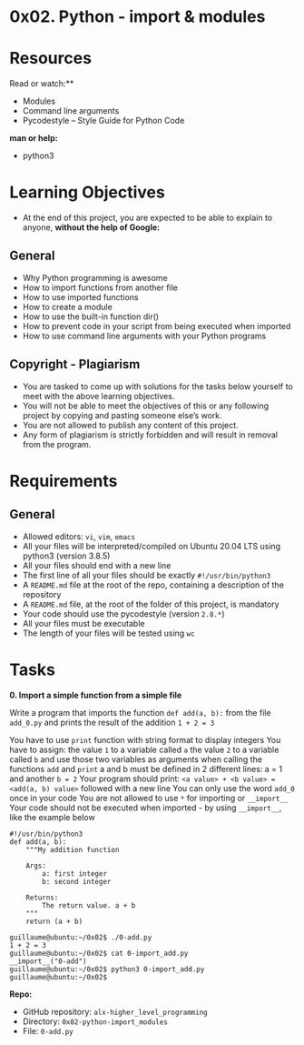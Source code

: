 # 0x02. Python - import & modules

# Resources
Read or watch:**

- Modules
- Command line arguments
- Pycodestyle – Style Guide for Python Code

**man or help:**
- python3

# Learning Objectives
- At the end of this project, you are expected to be able to explain to anyone, **without the help of Google:**

## General

- Why Python programming is awesome
- How to import functions from another file
- How to use imported functions
- How to create a module
- How to use the built-in function dir()
- How to prevent code in your script from being executed when imported
- How to use command line arguments with your Python programs

## Copyright - Plagiarism

- You are tasked to come up with solutions for the tasks below yourself to meet with the above learning objectives.
- You will not be able to meet the objectives of this or any following project by copying and pasting someone else’s work.
- You are not allowed to publish any content of this project.
- Any form of plagiarism is strictly forbidden and will result in removal from the program.

# Requirements

## General

- Allowed editors: `vi`, `vim`, `emacs`
- All your files will be interpreted/compiled on Ubuntu 20.04 LTS using python3 (version 3.8.5)
- All your files should end with a new line
- The first line of all your files should be exactly `#!/usr/bin/python3`
- A `README.md` file at the root of the repo, containing a description of the repository
- A `README.md` file, at the root of the folder of this project, is mandatory
- Your code should use the pycodestyle (version `2.8.*`)
- All your files must be executable
- The length of your files will be tested using `wc`


# Tasks

**0. Import a simple function from a simple file**

Write a program that imports the function `def add(a, b):` from the file `add_0.py` and prints the result of the addition `1 + 2 = 3`

You have to use `print` function with string format to display integers
You have to assign:
the value `1` to a variable called `a`
the value `2` to a variable called `b`
and use those two variables as arguments when calling the functions `add` and `print`
a and b must be defined in 2 different lines: a = 1 and another `b = 2`
Your program should print: `<a value> + <b value> = <add(a, b) value>` followed with a new line
You can only use the word `add_0` once in your code
You are not allowed to use `*` for importing or `__import__`
Your code should not be executed when imported - by using `__import__`, like the example below

```guillaume@ubuntu:~/0x02$ cat add_0.py
#!/usr/bin/python3
def add(a, b):
    """My addition function

    Args:
        a: first integer
        b: second integer

    Returns:
        The return value. a + b
    """
    return (a + b)

guillaume@ubuntu:~/0x02$ ./0-add.py
1 + 2 = 3
guillaume@ubuntu:~/0x02$ cat 0-import_add.py
__import__("0-add")
guillaume@ubuntu:~/0x02$ python3 0-import_add.py 
guillaume@ubuntu:~/0x02$ 
```

**Repo:**

- GitHub repository: `alx-higher_level_programming`
- Directory: `0x02-python-import_modules`
- File: `0-add.py`
